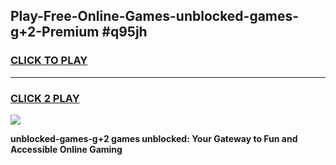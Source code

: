 
## Play-Free-Online-Games-unblocked-games-g+2-Premium #q95jh
<h3>
<a href="https://premium.freeplayer.one?title=unblocked-games-g+2&ref=8M">CLICK TO PLAY</a></h3>
<hr>

<h3>
<a href="https://premium.freeplayer.one?title=unblocked-games-g+2&ref=8M">CLICK 2 PLAY</a>
  
</h3>

<a href="https://premium.freeplayer.one?title=unblocked-games-g+2&ref=8M"><img src="https://clearcache.store/games.png"></a>


**unblocked-games-g+2 games unblocked: Your Gateway to Fun and Accessible Online Gaming**
